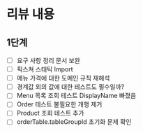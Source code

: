# 리뷰 내용

## 1단계
- [ ] 요구 사항 정리 문서 보완
- [ ] 픽스쳐 스태틱 Import
- [ ] 메뉴 가격에 대한 도메인 규칙 재해석
- [ ] 경계값 외의 값에 대한 테스트도 필수일까?
- [ ] Menu 목록 조회 테스트 DisplayName 빠졌음
- [ ] Order 테스트 불필요한 개행 제거
- [ ] Product 조회 테스트 추가
- [ ] orderTable.tableGroupId 초기화 문제 확인

